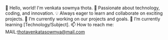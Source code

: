 👋 Hello, world! I'm  venkata sowmya thota.
🌟 Passionate about technology, coding, and innovation.
💡 Always eager to learn and collaborate on exciting projects.
🔭 I’m currently working on our projects and goals.
🌱 I’m currently learning [Technology/Subject].
📫 How to reach me:
 MAIL:thotavenkatasowmya@mail.com


